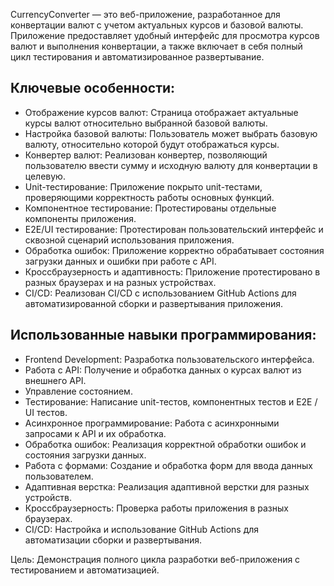 CurrencyConverter — это веб-приложение, разработанное для конвертации валют с учетом актуальных курсов и базовой валюты. 
Приложение предоставляет удобный интерфейс для просмотра курсов валют и выполнения конвертации, а также включает в себя полный цикл тестирования и автоматизированное развертывание. 

## Ключевые особенности:

- Отображение курсов валют: Страница отображает актуальные курсы валют относительно выбранной базовой валюты.
- Настройка базовой валюты: Пользователь может выбрать базовую валюту, относительно которой будут отображаться курсы.
- Конвертер валют: Реализован конвертер, позволяющий пользователю ввести сумму и исходную валюту для конвертации в целевую.
- Unit-тестирование: Приложение покрыто unit-тестами, проверяющими корректность работы основных функций.
- Компонентное тестирование: Протестированы отдельные компоненты приложения.
- E2E/UI тестирование: Протестирован пользовательский интерфейс и сквозной сценарий использования приложения.
- Обработка ошибок: Приложение корректно обрабатывает состояния загрузки данных и ошибки при работе с API.
- Кроссбраузерность и адаптивность: Приложение протестировано в разных браузерах и на разных устройствах.
- CI/CD: Реализован CI/CD с использованием GitHub Actions для автоматизированной сборки и развертывания приложения.

## Использованные навыки программирования:

- Frontend Development: Разработка пользовательского интерфейса.
- Работа с API: Получение и обработка данных о курсах валют из внешнего API.
- Управление состоянием.
- Тестирование: Написание unit-тестов, компонентных тестов и E2E / UI тестов.
- Асинхронное программирование: Работа с асинхронными запросами к API и их обработка.
- Обработка ошибок: Реализация корректной обработки ошибок и состояния загрузки данных.
- Работа с формами: Создание и обработка форм для ввода данных пользователем.
- Адаптивная верстка: Реализация адаптивной верстки для разных устройств.
- Кроссбраузерность: Проверка работы приложения в разных браузерах.
- CI/CD: Настройка и использование GitHub Actions для автоматизации сборки и развертывания.


Цель: Демонстрация полного цикла разработки веб-приложения с тестированием и автоматизацией.
